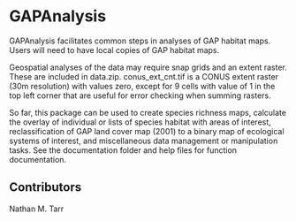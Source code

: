 
# GAPAnalysis
GAPAnalysis facilitates common steps in analyses of GAP habitat maps.  Users will need to have local copies of GAP habitat maps.  

Geospatial analyses of the data may require snap grids and an extent raster.  These are included in data.zip.  conus_ext_cnt.tif is a CONUS extent raster (30m resolution) with values zero, except for 9 cells with value of 1 in the top left corner that are useful for error checking when summing rasters.

So far, this package can be used to create species richness maps, calculate the overlay of individual or lists of species habitat with areas of interest, reclassification of GAP land cover map (2001) to a binary map of ecological systems of interest, and miscellaneous data management or manipulation tasks.  See the documentation folder and help files for function documentation.

## Contributors
Nathan M. Tarr
